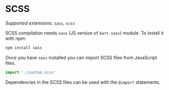 # SCSS

_Supported extensions: `sass`, `scss`_

SCSS compilation needs `sass` (JS version of `dart-sass`) module. To install it with npm:

```bash
npm install sass
```

Once you have `sass` installed you can import SCSS files from JavaScript files.

```javascript
import './custom.scss'
```

Dependencies in the SCSS files can be used with the `@import` statements.
